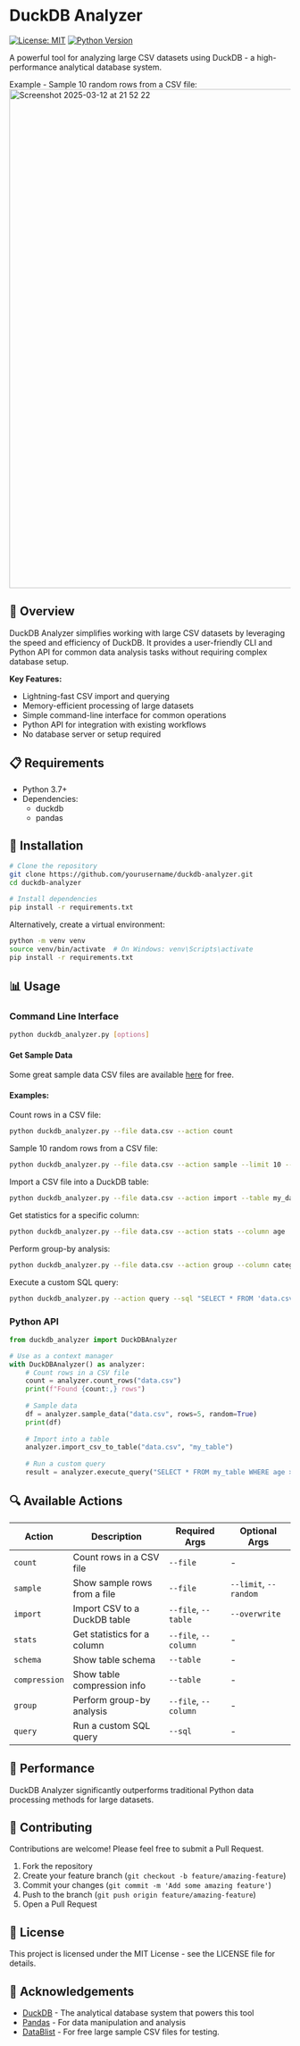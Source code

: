 # DuckDB Analyzer
[![License: MIT](https://img.shields.io/badge/License-MIT-yellow.svg)](https://opensource.org/licenses/MIT)
[![Python Version](https://img.shields.io/badge/python-3.7%2B-blue)](https://www.python.org/downloads/)

A powerful tool for analyzing large CSV datasets using DuckDB - a high-performance analytical database system.

Example - Sample 10 random rows from a CSV file:
<img width="894" alt="Screenshot 2025-03-12 at 21 52 22" src="https://github.com/user-attachments/assets/1dd3fbb0-54a9-4101-b500-4910ce267b43" />

## 🚀 Overview

DuckDB Analyzer simplifies working with large CSV datasets by leveraging the speed and efficiency of DuckDB. It provides a user-friendly CLI and Python API for common data analysis tasks without requiring complex database setup.

**Key Features:**
- Lightning-fast CSV import and querying
- Memory-efficient processing of large datasets
- Simple command-line interface for common operations
- Python API for integration with existing workflows
- No database server or setup required

## 📋 Requirements

- Python 3.7+
- Dependencies:
  - duckdb
  - pandas

## 🔧 Installation

```bash
# Clone the repository
git clone https://github.com/yourusername/duckdb-analyzer.git
cd duckdb-analyzer

# Install dependencies
pip install -r requirements.txt
```

Alternatively, create a virtual environment:

```bash
python -m venv venv
source venv/bin/activate  # On Windows: venv\Scripts\activate
pip install -r requirements.txt
```

## 📊 Usage

### Command Line Interface

```bash
python duckdb_analyzer.py [options]
```

#### Get Sample Data
Some great sample data CSV files are available [here](https://www.datablist.com/learn/csv/download-sample-csv-files) for free.

#### Examples:

Count rows in a CSV file:
```bash
python duckdb_analyzer.py --file data.csv --action count
```

Sample 10 random rows from a CSV file:
```bash
python duckdb_analyzer.py --file data.csv --action sample --limit 10 --random
```

Import a CSV file into a DuckDB table:
```bash
python duckdb_analyzer.py --file data.csv --action import --table my_data
```

Get statistics for a specific column:
```bash
python duckdb_analyzer.py --file data.csv --action stats --column age
```

Perform group-by analysis:
```bash
python duckdb_analyzer.py --file data.csv --action group --column category
```

Execute a custom SQL query:
```bash
python duckdb_analyzer.py --action query --sql "SELECT * FROM 'data.csv' WHERE id > 100 LIMIT 5"
```

### Python API

```python
from duckdb_analyzer import DuckDBAnalyzer

# Use as a context manager
with DuckDBAnalyzer() as analyzer:
    # Count rows in a CSV file
    count = analyzer.count_rows("data.csv")
    print(f"Found {count:,} rows")
    
    # Sample data
    df = analyzer.sample_data("data.csv", rows=5, random=True)
    print(df)
    
    # Import into a table
    analyzer.import_csv_to_table("data.csv", "my_table")
    
    # Run a custom query
    result = analyzer.execute_query("SELECT * FROM my_table WHERE age > 30")
```

## 🔍 Available Actions

| Action | Description | Required Args | Optional Args |
|--------|-------------|--------------|--------------|
| `count` | Count rows in a CSV file | `--file` | - |
| `sample` | Show sample rows from a file | `--file` | `--limit`, `--random` |
| `import` | Import CSV to a DuckDB table | `--file`, `--table` | `--overwrite` |
| `stats` | Get statistics for a column | `--file`, `--column` | - |
| `schema` | Show table schema | `--table` | - |
| `compression` | Show table compression info | `--table` | - |
| `group` | Perform group-by analysis | `--file`, `--column` | - |
| `query` | Run a custom SQL query | `--sql` | - |

## 🧪 Performance

DuckDB Analyzer significantly outperforms traditional Python data processing methods for large datasets.

## 🤝 Contributing

Contributions are welcome! Please feel free to submit a Pull Request.

1. Fork the repository
2. Create your feature branch (`git checkout -b feature/amazing-feature`)
3. Commit your changes (`git commit -m 'Add some amazing feature'`)
4. Push to the branch (`git push origin feature/amazing-feature`)
5. Open a Pull Request

## 📜 License

This project is licensed under the MIT License - see the LICENSE file for details.

## 🙏 Acknowledgements

- [DuckDB](https://duckdb.org/) - The analytical database system that powers this tool
- [Pandas](https://pandas.pydata.org/) - For data manipulation and analysis
- [DataBlist](https://www.datablist.com/learn/csv/download-sample-csv-files) - For free large sample CSV files for testing.

